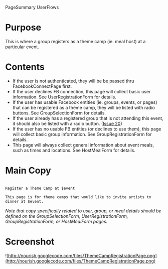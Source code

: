 PageSummary UserFlows

# Purpose #

This is where a group registers as a theme camp (ie. meal host) at a particular event.

# Contents #

  * If the user is not authenticated, they will be be passed thru FacebookConnectPage first.
  * If the user declines FB connection, this page will collect basic user information.  See UserRegistrationForm for details.
  * If the user has usable Facebook entities (ie. groups, events, or pages) that can be registered as a theme camp, they will be listed with radio buttons.  See GroupSelectionForm for details.
  * If the user already has a registered group that is not attending this event, it should also be listed with a radio button. ([Issue 20](https://code.google.com/p/nourish/issues/detail?id=20))
  * If the user has no usable FB entities (or declines to use them), this page will collect basic group information.  See GroupRegistrationForm for details.
  * This page will always collect general information about event meals, such as times and locations.  See HostMealForm for details.

# Main Copy #

```

Register a Theme Camp at $event

This page is for theme camps that would like to invite artists to dinner at $event.

```

_Note that copy specifically related to user, group, or meal details should be defined on the GroupSelectionForm, UserRegistrationForm, GroupRegistrationForm, or HostMealForm pages._


# Screenshot #

![http://nourish.googlecode.com/files/ThemeCampRegistrationPage.png](http://nourish.googlecode.com/files/ThemeCampRegistrationPage.png)